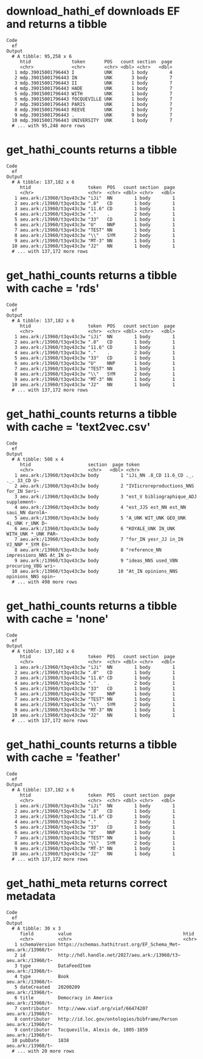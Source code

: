 # download_hathi_ef downloads EF and returns a tibble

    Code
      ef
    Output
      # A tibble: 95,258 x 6
         htid               token       POS   count section  page
         <chr>              <chr>       <chr> <dbl> <chr>   <dbl>
       1 mdp.39015001796443 I           UNK       1 body        4
       2 mdp.39015001796443 IN          UNK       3 body        7
       3 mdp.39015001796443 II          UNK       1 body        7
       4 mdp.39015001796443 HADE        UNK       1 body        7
       5 mdp.39015001796443 WITH        UNK       1 body        7
       6 mdp.39015001796443 fOCQUEVILLE UNK       1 body        7
       7 mdp.39015001796443 PARIS       UNK       1 body        7
       8 mdp.39015001796443 REEVE       UNK       1 body        7
       9 mdp.39015001796443 .           UNK       9 body        7
      10 mdp.39015001796443 UNIVERSITY  UNK       1 body        7
      # ... with 95,248 more rows

# get_hathi_counts returns a tibble

    Code
      ef
    Output
      # A tibble: 137,182 x 6
         htid                     token  POS   count section  page
         <chr>                    <chr>  <chr> <dbl> <chr>   <dbl>
       1 aeu.ark:/13960/t3qv43c3w "iJi"  NN        1 body        1
       2 aeu.ark:/13960/t3qv43c3w ".8"   CD        1 body        1
       3 aeu.ark:/13960/t3qv43c3w "11.6" CD        1 body        1
       4 aeu.ark:/13960/t3qv43c3w "."    .         2 body        1
       5 aeu.ark:/13960/t3qv43c3w "33"   CD        1 body        1
       6 aeu.ark:/13960/t3qv43c3w "U"    NNP       1 body        1
       7 aeu.ark:/13960/t3qv43c3w "TEST" NN        1 body        1
       8 aeu.ark:/13960/t3qv43c3w "\\"   SYM       2 body        1
       9 aeu.ark:/13960/t3qv43c3w "MT-3" NN        1 body        1
      10 aeu.ark:/13960/t3qv43c3w "J2"   NN        1 body        1
      # ... with 137,172 more rows

# get_hathi_counts returns a tibble with cache = 'rds'

    Code
      ef
    Output
      # A tibble: 137,182 x 6
         htid                     token  POS   count section  page
         <chr>                    <chr>  <chr> <dbl> <chr>   <dbl>
       1 aeu.ark:/13960/t3qv43c3w "iJi"  NN        1 body        1
       2 aeu.ark:/13960/t3qv43c3w ".8"   CD        1 body        1
       3 aeu.ark:/13960/t3qv43c3w "11.6" CD        1 body        1
       4 aeu.ark:/13960/t3qv43c3w "."    .         2 body        1
       5 aeu.ark:/13960/t3qv43c3w "33"   CD        1 body        1
       6 aeu.ark:/13960/t3qv43c3w "U"    NNP       1 body        1
       7 aeu.ark:/13960/t3qv43c3w "TEST" NN        1 body        1
       8 aeu.ark:/13960/t3qv43c3w "\\"   SYM       2 body        1
       9 aeu.ark:/13960/t3qv43c3w "MT-3" NN        1 body        1
      10 aeu.ark:/13960/t3qv43c3w "J2"   NN        1 body        1
      # ... with 137,172 more rows

# get_hathi_counts returns a tibble with cache = 'text2vec.csv'

    Code
      ef
    Output
      # A tibble: 508 x 4
         htid                     section  page token                                 
         <chr>                    <chr>   <dbl> <chr>                                 
       1 aeu.ark:/13960/t3qv43c3w body        1 "iJi_NN .8_CD 11.6_CD ._. ._. 33_CD U~
       2 aeu.ark:/13960/t3qv43c3w body        2 "IVIicroreproductions_NNS for_IN Seri~
       3 aeu.ark:/13960/t3qv43c3w body        3 "est_V bibliographique_ADJ supplement~
       4 aeu.ark:/13960/t3qv43c3w body        4 "est_JJS est_NN est_NN saui_NN darnlA~
       5 aeu.ark:/13960/t3qv43c3w body        5 "A_UNK WIT_UNK GEO_UNK 4i_UNK r_UNK D~
       6 aeu.ark:/13960/t3qv43c3w body        6 "KOYALE_UNK IN_UNK WITH_UNK *_UNK PAR~
       7 aeu.ark:/13960/t3qv43c3w body        7 "for_IN yesr_JJ in_IN VJ_NNP *_SYM En~
       8 aeu.ark:/13960/t3qv43c3w body        8 "reference_NN impressions_NNS At_IN o~
       9 aeu.ark:/13960/t3qv43c3w body        9 "ideas_NNS used_VBN procuring_VBG wri~
      10 aeu.ark:/13960/t3qv43c3w body       10 "At_IN opinions_NNS opinions_NNS opin~
      # ... with 498 more rows

# get_hathi_counts returns a tibble with cache = 'none'

    Code
      ef
    Output
      # A tibble: 137,182 x 6
         htid                     token  POS   count section  page
         <chr>                    <chr>  <chr> <dbl> <chr>   <dbl>
       1 aeu.ark:/13960/t3qv43c3w "iJi"  NN        1 body        1
       2 aeu.ark:/13960/t3qv43c3w ".8"   CD        1 body        1
       3 aeu.ark:/13960/t3qv43c3w "11.6" CD        1 body        1
       4 aeu.ark:/13960/t3qv43c3w "."    .         2 body        1
       5 aeu.ark:/13960/t3qv43c3w "33"   CD        1 body        1
       6 aeu.ark:/13960/t3qv43c3w "U"    NNP       1 body        1
       7 aeu.ark:/13960/t3qv43c3w "TEST" NN        1 body        1
       8 aeu.ark:/13960/t3qv43c3w "\\"   SYM       2 body        1
       9 aeu.ark:/13960/t3qv43c3w "MT-3" NN        1 body        1
      10 aeu.ark:/13960/t3qv43c3w "J2"   NN        1 body        1
      # ... with 137,172 more rows

# get_hathi_counts returns a tibble with cache = 'feather'

    Code
      ef
    Output
      # A tibble: 137,182 x 6
         htid                     token  POS   count section  page
         <chr>                    <chr>  <chr> <dbl> <chr>   <dbl>
       1 aeu.ark:/13960/t3qv43c3w "iJi"  NN        1 body        1
       2 aeu.ark:/13960/t3qv43c3w ".8"   CD        1 body        1
       3 aeu.ark:/13960/t3qv43c3w "11.6" CD        1 body        1
       4 aeu.ark:/13960/t3qv43c3w "."    .         2 body        1
       5 aeu.ark:/13960/t3qv43c3w "33"   CD        1 body        1
       6 aeu.ark:/13960/t3qv43c3w "U"    NNP       1 body        1
       7 aeu.ark:/13960/t3qv43c3w "TEST" NN        1 body        1
       8 aeu.ark:/13960/t3qv43c3w "\\"   SYM       2 body        1
       9 aeu.ark:/13960/t3qv43c3w "MT-3" NN        1 body        1
      10 aeu.ark:/13960/t3qv43c3w "J2"   NN        1 body        1
      # ... with 137,172 more rows

# get_hathi_meta returns correct metadata

    Code
      ef
    Output
      # A tibble: 30 x 3
         field         value                                         htid             
         <chr>         <chr>                                         <chr>            
       1 schemaVersion https://schemas.hathitrust.org/EF_Schema_Met~ aeu.ark:/13960/t~
       2 id            http://hdl.handle.net/2027/aeu.ark:/13960/t3~ aeu.ark:/13960/t~
       3 type          DataFeedItem                                  aeu.ark:/13960/t~
       4 type          Book                                          aeu.ark:/13960/t~
       5 dateCreated   20200209                                      aeu.ark:/13960/t~
       6 title         Democracy in America                          aeu.ark:/13960/t~
       7 contributor   http://www.viaf.org/viaf/66474207             aeu.ark:/13960/t~
       8 contributor   http://id.loc.gov/ontologies/bibframe/Person  aeu.ark:/13960/t~
       9 contributor   Tocqueville, Alexis de, 1805-1859             aeu.ark:/13960/t~
      10 pubDate       1838                                          aeu.ark:/13960/t~
      # ... with 20 more rows

